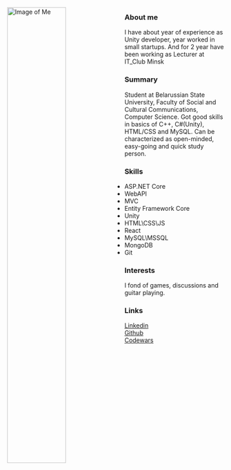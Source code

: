 <img src="https://pp.userapi.com/c622720/v622720349/4ecc1/8lyuMepX6rc.jpg" alt="Image of Me" width="52%" height="52%" align="left" style="margin-right: 2%; margin-bottom: 2%;margin-top: 2%;">

### About me
I have about year of experience as Unity developer, year worked in small startups. And for 2 year have been working as Lecturer at IT_Club Minsk


### Summary
Student at Belarussian State University, Faculty of Social and Cultural Communications, Computer Science. Got good skills in basics of C++, C#(Unity), HTML/CSS and MySQL. Can be characterized as open-minded, easy-going and quick study person. 



### Skills
- ASP.NET Core
- WebAPI
- MVC
- Entity Framework Core
- Unity
- HTML\CSS\JS
- React
- MySQL\MSSQL
- MongoDB
- Git


### Interests
I fond of games, discussions and guitar playing.


### Links
[Linkedin](https://www.linkedin.com/in/seltenes/) <br>
[Github](https://github.com/zagamant) <br>
[Codewars](https://www.codewars.com/users/zagamant) <br>
